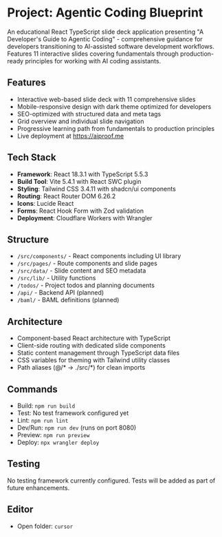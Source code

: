 # Project: Agentic Coding Blueprint

An educational React TypeScript slide deck application presenting "A Developer's Guide to Agentic Coding" - comprehensive guidance for developers transitioning to AI-assisted software development workflows. Features 11 interactive slides covering fundamentals through production-ready principles for working with AI coding assistants.

## Features
- Interactive web-based slide deck with 11 comprehensive slides
- Mobile-responsive design with dark theme optimized for developers
- SEO-optimized with structured data and meta tags
- Grid overview and individual slide navigation
- Progressive learning path from fundamentals to production principles
- Live deployment at https://aiproof.me

## Tech Stack
- **Framework**: React 18.3.1 with TypeScript 5.5.3
- **Build Tool**: Vite 5.4.1 with React SWC plugin
- **Styling**: Tailwind CSS 3.4.11 with shadcn/ui components
- **Routing**: React Router DOM 6.26.2
- **Icons**: Lucide React
- **Forms**: React Hook Form with Zod validation
- **Deployment**: Cloudflare Workers with Wrangler

## Structure
- `/src/components/` - React components including UI library
- `/src/pages/` - Route components and slide pages
- `/src/data/` - Slide content and SEO metadata
- `/src/lib/` - Utility functions
- `/todos/` - Project todos and planning documents
- `/api/` - Backend API (planned)
- `/baml/` - BAML definitions (planned)

## Architecture
- Component-based React architecture with TypeScript
- Client-side routing with dedicated slide components
- Static content management through TypeScript data files
- CSS variables for theming with Tailwind utility classes
- Path aliases (@/* → ./src/*) for clean imports

## Commands
- Build: `npm run build`
- Test: No test framework configured yet
- Lint: `npm run lint`
- Dev/Run: `npm run dev` (runs on port 8080)
- Preview: `npm run preview`
- Deploy: `npx wrangler deploy`

## Testing
No testing framework currently configured. Tests will be added as part of future enhancements.

## Editor
- Open folder: `cursor`